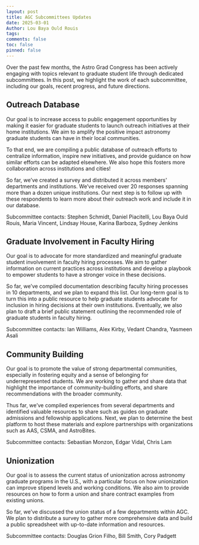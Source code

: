 ```yaml
---
layout: post
title: AGC Subcommittees Updates
date: 2025-03-01
Author: Lou Baya Ould Rouis
tags: 
comments: false
toc: false
pinned: false 
---
```


Over the past few months, the Astro Grad Congress has been actively engaging with topics relevant to graduate student life through dedicated subcommittees. In this post, we highlight the work of each subcommittee, including our goals, recent progress, and future directions.

## Outreach Database

Our goal is to increase access to public engagement opportunities by making it easier for graduate students to launch outreach initiatives at their home institutions. We aim to amplify the positive impact astronomy graduate students can have in their local communities.

To that end, we are compiling a public database of outreach efforts to centralize information, inspire new initiatives, and provide guidance on how similar efforts can be adapted elsewhere. We also hope this fosters more collaboration across institutions and cities!

So far, we’ve created a survey and distributed it across members' departments and institutions. We’ve received over 20 responses spanning more than a dozen unique institutions. Our next step is to follow up with these respondents to learn more about their outreach work and include it in our database.

Subcommittee contacts: 
Stephen Schmidt, Daniel Piacitelli, Lou Baya Ould Rouis, Maria Vincent, Lindsay House, Karina Barboza, Sydney Jenkins

## Graduate Involvement in Faculty Hiring

Our goal is to advocate for more standardized and meaningful graduate student involvement in faculty hiring processes. We aim to gather information on current practices across institutions and develop a playbook to empower students to have a stronger voice in these decisions.

So far, we’ve compiled documentation describing faculty hiring processes in 10 departments, and we plan to expand this list. Our long-term goal is to turn this into a public resource to help graduate students advocate for inclusion in hiring decisions at their own institutions. Eventually, we also plan to draft a brief public statement outlining the recommended role of graduate students in faculty hiring.

Subcommittee contacts: 
Ian Williams, Alex Kirby, Vedant Chandra, Yasmeen Asali 

## Community Building

Our goal is to promote the value of strong departmental communities, especially in fostering equity and a sense of belonging for underrepresented students. We are working to gather and share data that highlight the importance of community-building efforts, and share recommendations with the broader community.

Thus far, we’ve compiled experiences from several departments and identified valuable resources to share such as guides on graduate admissions and fellowship applications. Next, we plan to determine the best platform to host these materials and explore partnerships with organizations such as AAS, CSMA, and AstroBites.

Subcommittee contacts: 
Sebastian Monzon, Edgar Vidal, Chris Lam


## Unionization

Our goal is to assess the current status of unionization across astronomy graduate programs in the U.S., with a particular focus on how unionization can improve stipend levels and working conditions. We also aim to provide resources on how to form a union and share contract examples from existing unions.

So far, we’ve discussed the union status of a few departments within AGC. We plan to distribute a survey to gather more comprehensive data and build a public spreadsheet with up-to-date information and resources.

Subcommittee contacts:
Douglas Grion Filho, Bill Smith, Cory Padgett 
